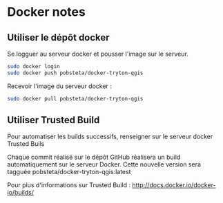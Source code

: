 Docker notes
============

Utiliser le dépôt docker
------------------------

Se logguer au serveur docker et pousser l'image sur le serveur.

```sh
sudo docker login
sudo docker push pobsteta/docker-tryton-qgis
```

Recevoir l'image du serveur docker :

```sh
sudo docker pull pobsteta/docker-tryton-qgis
```

Utiliser Trusted Build
----------------------

Pour automatiser les builds successifs, renseigner sur le serveur docker Trusted Buils

Chaque commit réalisé sur le dépôt GitHub réalisera un build automatiquement sur le serveur Docker.
Cette nouvelle version sera tagguée pobsteta/docker-tryton-qgis:latest

Pour plus d'informations sur Trusted Build : http://docs.docker.io/docker-io/builds/
